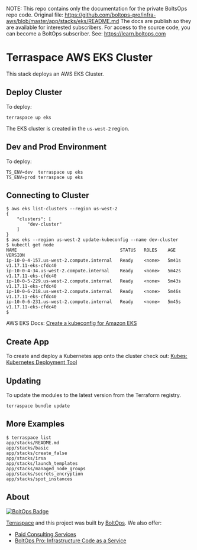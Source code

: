 <!-- note marker start -->
NOTE: This repo contains only the documentation for the private BoltsOps repo code.
Original file: https://github.com/boltops-pro/infra-aws/blob/master/app/stacks/eks/README.md
The docs are publish so they are available for interested subscribers.
For access to the source code, you can become a BoltOps subscriber.
See: https://learn.boltops.com

<!-- note marker end -->

# Terraspace AWS EKS Cluster

This stack deploys an AWS EKS Cluster.

## Deploy Cluster

To deploy:

    terraspace up eks

The EKS cluster is created in the `us-west-2` region.

## Dev and Prod Environment

To deploy:

    TS_ENV=dev  terraspace up eks
    TS_ENV=prod terraspace up eks

## Connecting to Cluster

    $ aws eks list-clusters --region us-west-2
    {
        "clusters": [
            "dev-cluster"
        ]
    }
    $ aws eks --region us-west-2 update-kubeconfig --name dev-cluster
    $ kubectl get node
    NAME                                       STATUS   ROLES    AGE     VERSION
    ip-10-0-4-157.us-west-2.compute.internal   Ready    <none>   5m41s   v1.17.11-eks-cfdc40
    ip-10-0-4-34.us-west-2.compute.internal    Ready    <none>   5m42s   v1.17.11-eks-cfdc40
    ip-10-0-5-229.us-west-2.compute.internal   Ready    <none>   5m43s   v1.17.11-eks-cfdc40
    ip-10-0-6-218.us-west-2.compute.internal   Ready    <none>   5m46s   v1.17.11-eks-cfdc40
    ip-10-0-6-231.us-west-2.compute.internal   Ready    <none>   5m45s   v1.17.11-eks-cfdc40
    $

AWS EKS Docs: [Create a kubeconfig for Amazon EKS](https://docs.aws.amazon.com/eks/latest/userguide/create-kubeconfig.html)

## Create App

To create and deploy a Kubernetes app onto the cluster check out: [Kubes: Kubernetes Deployment Tool](https://kubes.guru/)

## Updating

To update the modules to the latest version from the Terraform registry.

    terraspace bundle update

## More Examples

    $ terraspace list
    app/stacks/README.md
    app/stacks/basic
    app/stacks/create_false
    app/stacks/irsa
    app/stacks/launch_templates
    app/stacks/managed_node_groups
    app/stacks/secrets_encryption
    app/stacks/spot_instances

## About

[![BoltOps Badge](https://img.boltops.com/boltops/badges/boltops-badge.png)](https://www.boltops.com)

[Terraspace](https://terraspace.cloud/) and this project was built by [BoltOps](https://www.boltops.com). We also offer:

* [Paid Consulting Services](https://www.boltops.com/consulting)
* [BoltOps Pro: Infrastructure Code as a Service](https://www.boltops.com/pro)
